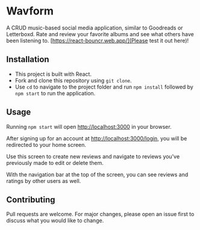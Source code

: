 # Wavform

A CRUD music-based social media application, similar to Goodreads or Letterboxd. Rate and review your favorite albums and see what others have been listening to. [https://react-bouncr.web.app/](Please test it out here)!

## Installation

- This project is built with React.
- Fork and clone this repository using ```git clone```.
- Use ```cd``` to navigate to the project folder and run ```npm install``` followed by ```npm start``` to run the application.

## Usage

Running ```npm start``` will open [http://localhost:3000](http://localhost:3000) in your browser.

After signing up for an account at [http://localhost:3000/login](http://localhost:3000/login), you will be redirected to your home screen.

Use this screen to create new reviews and navigate to reviews you've previously made to edit or delete them.

With the navigation bar at the top of the screen, you can see reviews and ratings by other users as well.

## Contributing

Pull requests are welcome. For major changes, please open an issue first to discuss what you would like to change.